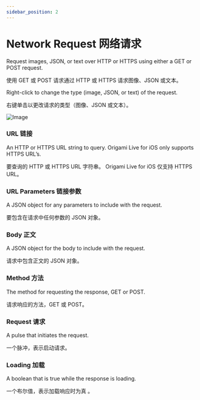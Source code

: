 ```yaml
---
sidebar_position: 2
---
```


# Network Request 网络请求

Request images, JSON, or text over HTTP or HTTPS using either a GET or POST request.

使用 GET 或 POST 请求通过 HTTP 或 HTTPS 请求图像、JSON 或文本。

Right-click to change the type (image, JSON, or text) of the request.

右键单击以更改请求的类型（图像、JSON 或文本）。

![Image](https://s3.us-west-2.amazonaws.com/secure.notion-static.com/098d2a8f-93ef-492e-93ae-45c0c4489920/Untitled.png?X-Amz-Algorithm=AWS4-HMAC-SHA256&X-Amz-Content-Sha256=UNSIGNED-PAYLOAD&X-Amz-Credential=AKIAT73L2G45EIPT3X45%2F20220602%2Fus-west-2%2Fs3%2Faws4_request&X-Amz-Date=20220602T164737Z&X-Amz-Expires=86400&X-Amz-Signature=12a4b3d390163f38e222111e50a9a3a32aa476aa31542ed81ada5259d2b8b308&X-Amz-SignedHeaders=host&response-content-disposition=filename%20%3D%22Untitled.png%22&x-id=GetObject)

### URL 链接

An HTTP or HTTPS URL string to query. Origami Live for iOS only supports HTTPS URL’s.

要查询的 HTTP 或 HTTPS URL 字符串。 Origami Live for iOS 仅支持 HTTPS URL。

### URL Parameters 链接参数

A JSON object for any parameters to include with the request.

要包含在请求中任何参数的 JSON 对象。

### Body 正文

A JSON object for the body to include with the request.

请求中包含正文的 JSON 对象。

### Method 方法

The method for requesting the response, GET or POST.

请求响应的方法，GET 或 POST。

### Request 请求

A pulse that initiates the request.

一个脉冲，表示启动请求。

### Loading 加载

A boolean that is true while the response is loading.

一个布尔值，表示加载响应时为真 。
